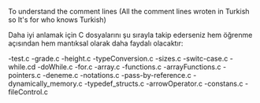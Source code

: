 To understand the comment lines (All the comment lines wroten in Turkish so It's for who knows Turkish)

Daha iyi anlamak için C dosyalarını şu sırayla takip ederseniz hem öğrenme açısından hem mantıksal olarak daha faydalı olacaktır:

-test.c
-grade.c
-height.c
-typeConversion.c
-sizes.c
-switc-case.c
-while.cd
-doWhile.c
-for.c
-array.c
-functions.c
-arrayFunctions.c
-pointers.c
-deneme.c
-notations.c
-pass-by-reference.c
-dynamically_memory.c
-typedef_structs.c
-arrowOperator.c
-constans.c
-fileControl.c
